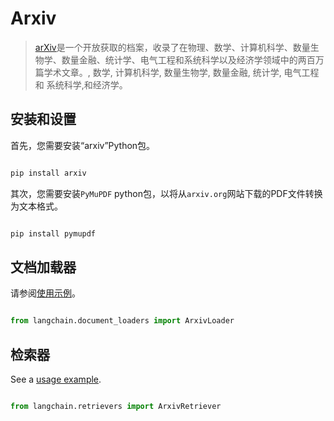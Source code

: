 # Arxiv


>[arXiv](https://arxiv.org/)是一个开放获取的档案，收录了在物理、数学、计算机科学、数量生物学、数量金融、统计学、电气工程和系统科学以及经济学领域中的两百万篇学术文章。,
> 数学, 计算机科学, 数量生物学, 数量金融, 统计学, 电气工程和
> 系统科学,和经济学。




## 安装和设置


首先，您需要安装“arxiv”Python包。


```bash

pip install arxiv

```



其次，您需要安装`PyMuPDF` python包，以将从`arxiv.org`网站下载的PDF文件转换为文本格式。


```bash

pip install pymupdf

```



## 文档加载器


请参阅[使用示例](../modules/indexes/document_loaders/examples/arxiv.ipynb)。


```python

from langchain.document_loaders import ArxivLoader

```



## 检索器


See a [usage example](../modules/indexes/retrievers/examples/arxiv.ipynb).



```python

from langchain.retrievers import ArxivRetriever

```

